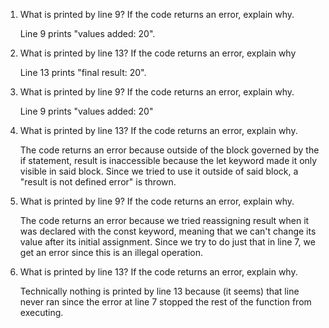 1. What is printed by line 9? If the code returns an error, explain why.

    Line 9 prints "values added:  20".

2. What is printed by line 13? If the code returns an error, explain why

    Line 13 prints "final result:  20".

3. What is printed by line 9? If the code returns an error, explain why. 

    Line 9 prints "values added:  20"

4. What is printed by line 13? If the code returns an error, explain why. 

    The code returns an error because outside of the block governed by the if statement, result is inaccessible because the let keyword made it only visible in said block. Since we tried to use it outside of said block, a "result is not defined error" is thrown.

5. What is printed by line 9? If the code returns an error, explain why. 

    The code returns an error because we tried reassigning result when it was declared with the const keyword, meaning that we can't change its value after its initial assignment. Since we try to do just that in line 7, we get an error since this is an illegal operation.

6. What is printed by line 13? If the code returns an error, explain why. 

    Technically nothing is printed by line 13 because (it seems) that line never ran since the error at line 7 stopped the rest of the function from executing.